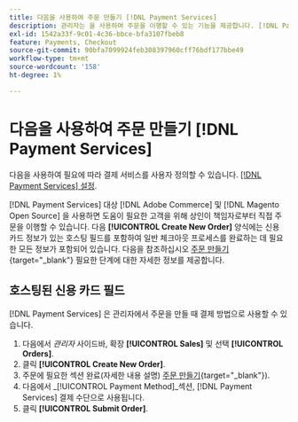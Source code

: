 ```yaml
---
title: 다음을 사용하여 주문 만들기 [!DNL Payment Services]
description: 관리자는 을 사용하여 주문을 이행할 수 있는 기능을 제공합니다. [!DNL Payment Services] 지원이 필요한 고객을 위해 상인이 관리자로부터 직접 제공합니다.
exl-id: 1542a33f-9c01-4c36-bbce-bfa3107fbeb8
feature: Payments, Checkout
source-git-commit: 90bfa7099924feb308397960cff76bdf177bbe49
workflow-type: tm+mt
source-wordcount: '158'
ht-degree: 1%

---
```


# 다음을 사용하여 주문 만들기 [!DNL Payment Services]

다음을 사용하여 필요에 따라 결제 서비스를 사용자 정의할 수 있습니다. [[!DNL Payment Services] 설정](settings.md).

[!DNL Payment Services] 대상 [!DNL Adobe Commerce] 및 [!DNL Magento Open Source] 을 사용하면 도움이 필요한 고객을 위해 상인이 책임자로부터 직접 주문을 이행할 수 있습니다. 다음 **[!UICONTROL Create New Order]** 양식에는 신용 카드 정보가 있는 호스팅 필드를 포함하여 일반 체크아웃 프로세스를 완료하는 데 필요한 모든 정보가 포함되어 있습니다. 다음을 참조하십시오 [주문 만들기](https://docs.magento.com/user-guide/customers/customer-account-create-order.html){target="_blank"} 필요한 단계에 대한 자세한 정보를 제공합니다.

## 호스팅된 신용 카드 필드

[!DNL Payment Services] 은 관리자에서 주문을 만들 때 결제 방법으로 사용할 수 있습니다.

1. 다음에서 _관리자_ 사이드바, 확장 **[!UICONTROL Sales]** 및 선택 **[!UICONTROL Orders]**.
1. 클릭 **[!UICONTROL Create New Order]**.
1. 주문에 필요한 섹션 완료(자세한 내용 설명) [주문 만들기](https://docs.magento.com/user-guide/customers/customer-account-create-order.html){target="_blank"}).
1. 다음에서 _[!UICONTROL Payment Method]_섹션, [!DNL Payment Services] 결제 수단으로 사용됩니다.
1. 클릭 **[!UICONTROL Submit Order]**.

